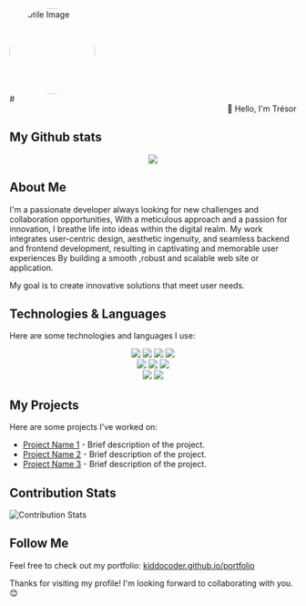 
<div align="left">
  <img src="https://kiddocoder.github.io/portfolio/images/tresor.jpg" alt="Profile Image" width="150" style="border-radius: 50%;">
</div>
#<div align="right">👋 Hello, I'm Trésor</div>

## My Github stats

<div align="center">

<picture>
  <source
    srcset="https://github-readme-stats.vercel.app/api?username=kiddocoder&show_icons=true&theme=dark"
    media="(prefers-color-scheme: dark)"
  />
  <source
    srcset="https://github-readme-stats.vercel.app/api?username=kiddocoder&show_icons=true&theme=dark"
    media="(prefers-color-scheme: dark), (prefers-color-scheme: no-preference)"
  />
  <img src="https://github-readme-stats.vercel.app/api?username=kiddocoder&show_icons=true&theme=dark" />
</picture>
</div>

## About Me

I'm a passionate developer always looking for new challenges and collaboration opportunities,
With a meticulous approach and a passion for innovation, I breathe life into ideas within the digital realm. My work integrates user-centric design, aesthetic ingenuity, and seamless backend and frontend development, resulting in captivating and memorable user experiences By building a smooth ,robust and scalable web site or application.

My goal is to create innovative solutions that meet user needs.


## Technologies & Languages

Here are some technologies and languages I use:

<div align="center">
  <img src="https://img.shields.io/badge/-JavaScript-F7DF1E?style=flat&logo=javascript&logoColor=000" />
  <img src="https://img.shields.io/badge/-Python-3776AB?style=flat&logo=python&logoColor=fff" />
  <img src="https://img.shields.io/badge/-Java-007396?style=flat&logo=java&logoColor=fff" />
  <img src="https://img.shields.io/badge/-C++-00599C?style=flat&logo=c%2B%2B&logoColor=fff" />
</div>

<div align="center">
  <img src="https://img.shields.io/badge/-React-61DAFB?style=flat&logo=react&logoColor=000" />
  <img src="https://img.shields.io/badge/-Node.js-339933?style=flat&logo=node.js&logoColor=fff" />
  <img src="https://img.shields.io/badge/-Django-092E20?style=flat&logo=django&logoColor=fff" />
</div>

<div align="center">
  <img src="https://img.shields.io/badge/-Git-F05032?style=flat&logo=git&logoColor=fff" />
  <img src="https://img.shields.io/badge/-Docker-2496ED?style=flat&logo=docker&logoColor=fff" />
</div>

## My Projects

Here are some projects I've worked on:

- [Project Name 1](link_to_project_1) - Brief description of the project.
- [Project Name 2](link_to_project_2) - Brief description of the project.
- [Project Name 3](link_to_project_3) - Brief description of the project.

## Contribution Stats

![Contribution Stats](https://github-readme-streak-stats.herokuapp.com/?user=kiddocoder&theme=dark)

## Follow Me

Feel free to check out my portfolio: [kiddocoder.github.io/portfolio](https://kiddocoder.github.io/portfolio)

Thanks for visiting my profile! I'm looking forward to collaborating with you. 😊